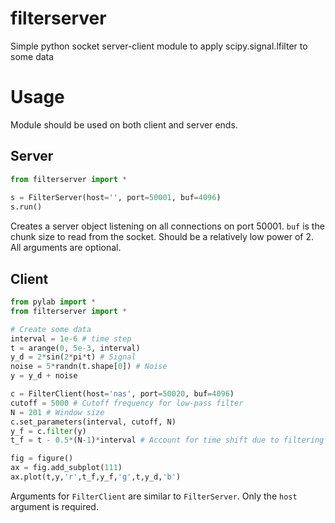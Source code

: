 filterserver
============

Simple python socket server-client module to apply scipy.signal.lfilter to some data


Usage
=====

Module should be used on both client and server ends.

Server
------
```python
from filterserver import *
 
s = FilterServer(host='', port=50001, buf=4096)
s.run()
```

Creates a server object listening on all connections on port 50001. `buf` is the chunk size to read from the socket. Should be a relatively low power of 2. All arguments are optional.

Client
------

```python
from pylab import *
from filterserver import *

# Create some data
interval = 1e-6 # time step
t = arange(0, 5e-3, interval)
y_d = 2*sin(2*pi*t) # Signal
noise = 5*randn(t.shape[0]) # Noise
y = y_d + noise

c = FilterClient(host='nas', port=50020, buf=4096)
cutoff = 5000 # Cutoff frequency for low-pass filter
N = 201 # Window size
c.set_parameters(interval, cutoff, N)
y_f = c.filter(y)
t_f = t - 0.5*(N-1)*interval # Account for time shift due to filtering

fig = figure()
ax = fig.add_subplot(111)
ax.plot(t,y,'r',t_f,y_f,'g',t,y_d,'b')
```

Arguments for `FilterClient` are similar to `FilterServer`. Only the `host` argument is required.